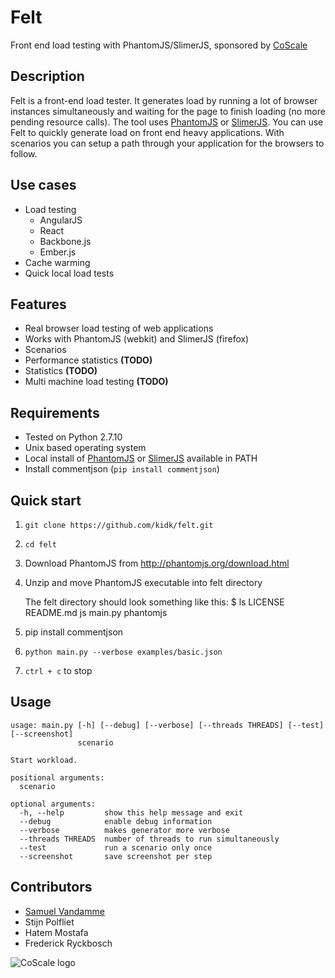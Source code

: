 # Felt
Front end load testing with PhantomJS/SlimerJS, sponsored by [CoScale](http://www.coscale.com)

## Description
Felt is a front-end load tester. It generates load by running a lot of browser instances simultaneously and waiting for the page to finish loading (no more pending resource calls). The tool uses [PhantomJS](http://phantomjs.org/) or [SlimerJS](https://slimerjs.org/). You can use Felt to quickly generate load on front end heavy applications. With  scenarios you can setup a path through your application for the browsers to follow.

## Use cases

* Load testing
    * AngularJS
    * React
    * Backbone.js
    * Ember.js
* Cache warming
* Quick local load tests

## Features

* Real browser load testing of web applications
* Works with PhantomJS (webkit) and SlimerJS (firefox)
* Scenarios
* Performance statistics **(TODO)**
* Statistics **(TODO)**
* Multi machine load testing **(TODO)**

## Requirements

* Tested on Python 2.7.10
* Unix based operating system
* Local install of [PhantomJS](http://phantomjs.org/download.html) or [SlimerJS](https://slimerjs.org/download.html) available in PATH
* Install commentjson (`pip install commentjson`)

## Quick start

1. `git clone https://github.com/kidk/felt.git`
1. `cd felt`
1. Download PhantomJS from http://phantomjs.org/download.html
1. Unzip and move PhantomJS executable into felt directory

    The felt directory should look something like this:
        $ ls
        LICENSE		README.md	js		main.py		phantomjs
1. pip install commentjson
1. `python main.py --verbose examples/basic.json`
1. `ctrl + c` to stop

## Usage
```
usage: main.py [-h] [--debug] [--verbose] [--threads THREADS] [--test] [--screenshot]
               scenario

Start workload.

positional arguments:
  scenario

optional arguments:
  -h, --help         show this help message and exit
  --debug            enable debug information
  --verbose          makes generator more verbose
  --threads THREADS  number of threads to run simultaneously
  --test             run a scenario only once
  --screenshot       save screenshot per step
```

## Contributors

* [Samuel Vandamme](http://www.sava.be)
* Stijn Polfliet
* Hatem Mostafa
* Frederick Ryckbosch

<img src="http://docs.coscale.com/gfx/logo.png" alt="CoScale logo" />
